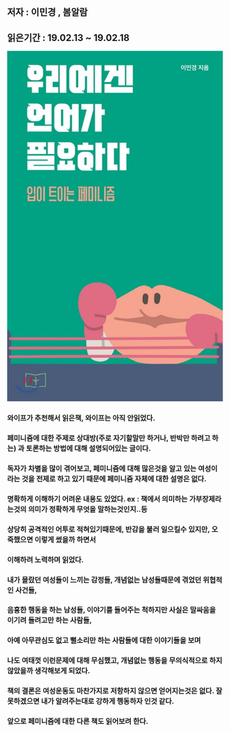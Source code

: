 ## 저자 :  이민경 , 봄알람

## 읽은기간 : 19.02.13 ~ 19.02.18

![Smithsonian Image](../../public/images/books-images/weneedtoword.jpg)

### 와이프가 추천해서 읽은책, 와이프는 아직 안읽었다.

### 페미니즘에 대한 주제로 상대방(주로 자기할말만 하거나, 반박만 하려고 하는) 과 토론하는 방법에 대해 설명되어있는 글이다.

### 독자가 차별을 많이 겪어보고, 페미니즘에 대해 많은것을 알고 있는 여성이라는 것을 전제로 하고 있기 때문에 페미니즘 자체에 대한 설명은 없다.

### 명확하게 이해하기 어려운 내용도 있었다. ex : 책에서 의미하는 가부장제라는것의 의미가 정확하게 무엇을 말하는것인지..등

### 상당히 공격적인 어투로 적혀있기때문에, 반감을 불러 일으킬수 있지만, 오죽했으면 이렇게 썼을까 하면서

### 이해하려 노력하며 읽었다.

### 내가 몰랐던 여성들이 느끼는 감정들, 개념없는 남성들때문에 겪었던 위협적인 사건들,

### 음흉한 행동을 하는 남성들, 이야기를 들어주는 척하지만 사실은 말싸움을 이기려 들려고만 하는 사람들,

### 아예 아무관심도 없고 뻘소리만 하는 사람들에 대한 이야기들을 보며

### 나도 여태껏 이런문제에 대해 무심했고, 개념없는 행동을 무의식적으로 하지 않았을까 생각해보게 되었다.

### 책의 결론은 여성운동도 마찬가지로 저항하지 않으면 얻어지는것은 없다. 잘 못하겠으면 내가 알려주는대로 강하게 행동하자 인것 같다.

### 앞으로 페미니즘에 대한 다른 책도 읽어보려 한다.



